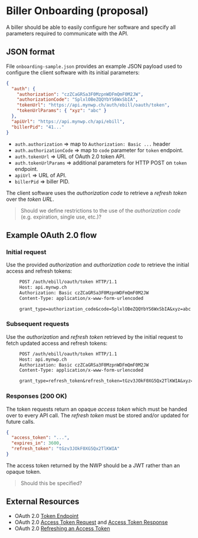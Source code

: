 # Biller Onboarding (proposal)

A biller should be able to easily configure her software and specify all parameters
required to communicate with the API.

## JSON format

File `onboarding-sample.json` provides an example JSON payload used to configure
the client software with its initial parameters:

```json
{
  "auth": {
    "authorization": "czZCaGRSa3F0MzpnWDFmQmF0M2JW",
    "authorizationCode": "SplxlOBeZQQYbYS6WxSbIA",
    "tokenUrl": "https://api.mynwp.ch/auth/ebill/oauth/token",
    "tokenUrlParams": { "xyz": "abc" }
  },
  "apiUrl": "https://api.mynwp.ch/api/ebill",
  "billerPid": "41..."
}
```

- `auth.authorization` &rArr; map to `Authorization: Basic ...` header
- `auth.authorizationCode` &rArr; map to `code` parameter for `token` endpoint.
- `auth.tokenUrl` &rArr; URL of OAuth 2.0 token API.
- `auth.tokenUrlParams` &rArr; additional parameters for HTTP POST on `token` endpoint.
- `apiUrl` &rArr; URL of API.
- `billerPid` &rArr; biller PID.

The client software uses the _authorization code_ to retrieve a _refresh token_
over the _token URL_.

> Should we define restrictions to the use of the _authorization code_ (e.g. expiration,
> single use, etc.)?

## Example OAuth 2.0 flow

### Initial request

Use the provided _authorization_ and _authorization code_ to retrieve the initial
access and refresh tokens:

```txt
     POST /auth/ebill/oauth/token HTTP/1.1
     Host: api.mynwp.ch
     Authorization: Basic czZCaGRSa3F0MzpnWDFmQmF0M2JW
     Content-Type: application/x-www-form-urlencoded

     grant_type=authorization_code&code=SplxlOBeZQQYbYS6WxSbIA&xyz=abc
```

### Subsequent requests

Use the _authorization_ and _refresh token_ retrieved by the initial request to
fetch updated access and refresh tokens:

```txt
     POST /auth/ebill/oauth/token HTTP/1.1
     Host: api.mynwp.ch
     Authorization: Basic czZCaGRSa3F0MzpnWDFmQmF0M2JW
     Content-Type: application/x-www-form-urlencoded

     grant_type=refresh_token&refresh_token=tGzv3JOkF0XG5Qx2TlKWIA&xyz=abc
```

### Responses (200 OK)

The token requests return an opaque _access token_ which must be handed over to
every API call. The _refresh token_ must be stored and/or updated for future calls.

```json
{
  "access_token": "...",
  "expires_in": 3600,
  "refresh_token": "tGzv3JOkF0XG5Qx2TlKWIA"
}
```

The access token returned by the NWP should be a JWT rather than an opaque token.

> Should this be specified?

## External Resources

- OAuth 2.0 [Token Endpoint](https://tools.ietf.org/html/rfc6749#section-3.2)
- OAuth 2.0 [Access Token Request](https://tools.ietf.org/html/rfc6749#section-4.1.3) and
  [Access Token Response](https://tools.ietf.org/html/rfc6749#section-4.1.4)
- OAuth 2.0 [Refreshing an Access Token](https://tools.ietf.org/html/rfc6749#section-6)
